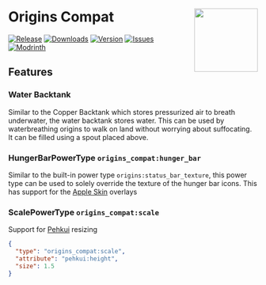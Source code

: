[ISSUES]: https://github.com/PssbleTrngle/OriginsCompat/issues

[DOWNLOAD]: https://www.curseforge.com/minecraft/mc-mods/origins-compat/files

[CURSEFORGE]: https://www.curseforge.com/minecraft/mc-mods/origins-compat

[MODRINTH]: https://modrinth.com/mod/origins-compat

# Origins Compat <!-- modrinth_exclude.start --> <img src="https://raw.githubusercontent.com/PssbleTrngle/OriginsCompat/1.19/common/src/main/resources/assets/data_trades/icon.svg" align="right" height="128" />

[![Release](https://img.shields.io/github/v/release/PssbleTrngle/OriginsCompat?label=Version&sort=semver)][DOWNLOAD]
[![Downloads](https://cf.way2muchnoise.eu/full_711560_downloads.svg)][CURSEFORGE]
[![Version](https://cf.way2muchnoise.eu/versions/711560.svg)][DOWNLOAD]
[![Issues](https://img.shields.io/github/issues/PssbleTrngle/OriginsCompat?label=Issues)][ISSUES]
[![Modrinth](https://img.shields.io/modrinth/dt/xtXAknNA?color=green&logo=modrinth&logoColor=green)][MODRINTH]

<!-- modrinth_exclude.end -->

## Features

### Water Backtank

Similar to the Copper Backtank which stores pressurized air to breath underwater, the water backtank stores water.
This can be used by waterbreathing origins to walk on land without worrying about suffocating.
It can be filled using a spout placed above.

### HungerBarPowerType `origins_compat:hunger_bar`

Similar to the built-in power type `origins:status_bar_texture`, this power type can be used to solely override the texture of the hunger bar icons.
This has support for the [Apple Skin](https://github.com/squeek502/AppleSkin) overlays

### ScalePowerType `origins_compat:scale`

Support for [Pehkui](https://github.com/Virtuoel/Pehkui) resizing

```json
{
  "type": "origins_compat:scale",
  "attribute": "pehkui:height",
  "size": 1.5
}
```